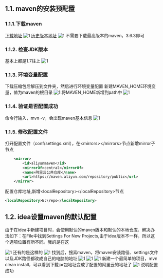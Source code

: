 
## 1.1. maven的安装预配置

### 1.1.1.下载maven

  [下载地址](https://maven.apache.org/download.cgi)
  ![1](https://p3-juejin.byteimg.com/tos-cn-i-k3u1fbpfcp/ff938df7dad147dc8e2f4c4d0793adb2~tplv-k3u1fbpfcp-zoom-1.image)
  [历史版本地址](https://archive.apache.org/dist/maven/maven-3/)
  ![1](https://gitee.com/CX330YJ/imgs/raw/master/imgs/20220410200148.png)
  不需要下载最高版本的maven，3.6.3即可

### 1.1.2. 检查JDK版本

基本上都是1.7往上
![1](https://p3-juejin.byteimg.com/tos-cn-i-k3u1fbpfcp/a4c2e0e481d5452e8cadcdb0ea16b069~tplv-k3u1fbpfcp-zoom-1.image)

### 1.1.3. 环境变量配置

下载压缩包后解压到文件夹，然后进行环境变量配置
新建MAVEN_HOME环境变量，值为maven的根目录
![1](https://p3-juejin.byteimg.com/tos-cn-i-k3u1fbpfcp/7e0d247a29b04638bcff9c14ce5dacc8~tplv-k3u1fbpfcp-zoom-1.image)
    将MAVEN_HOME新增到path中
![1](https://p3-juejin.byteimg.com/tos-cn-i-k3u1fbpfcp/bb8d11da2eea434a8f14a3bb4411d89b~tplv-k3u1fbpfcp-zoom-1.image)

### 1.1.4. 验证是否配置成功

命令行输入，mvn -v，会出现maven基本信息
![1](https://p3-juejin.byteimg.com/tos-cn-i-k3u1fbpfcp/4c4d5f18543a4f6196a2506f006e73ac~tplv-k3u1fbpfcp-zoom-1.image)

### 1.1.5. 修改配置文件

打开配置文件（conf/settings.xml），在\<mirrors>\</mirrors>节点新增mirror子节点

```xml
    <mirror>
        <id>aliyunmaven</id>
        <mirrorOf>central</mirrorOf>
        <name>阿里云公共仓库</name>
        <url>https://maven.aliyun.com/repository/public</url>
    </mirror>
```

配置仓库地址,新增\<localRepository>\</localRepository>节点

```xml
<localRepository>E:\repo</localRepository>
```

## 1.2. idea设置maven的默认配置

由于在idea中新建项目时，会使用默认的maven版本和默认的本地仓库，解决办法如下：在File中找到Settings For New Projects,由于idea版本不一样，所以这个选项位置有所不同。我的是在这

![1](https://p3-juejin.byteimg.com/tos-cn-i-k3u1fbpfcp/e7f8cd2058a04744bbf7d92d49a33df5~tplv-k3u1fbpfcp-zoom-1.image)
还有的是这样的
![1](https://p3-juejin.byteimg.com/tos-cn-i-k3u1fbpfcp/9b10b5cecb1f4a099cb96369d196246a~tplv-k3u1fbpfcp-zoom-1.image)
找到后，搜索maven，将maven安装路径、settings文件以及JDK路径都改成自己的电脑的地址
![1](https://p3-juejin.byteimg.com/tos-cn-i-k3u1fbpfcp/6fea053d01f14662933ae7bb97b5662b~tplv-k3u1fbpfcp-zoom-1.image)
![1](https://p3-juejin.byteimg.com/tos-cn-i-k3u1fbpfcp/6adb50bd06e5452a9cfb6d5e1eef1214~tplv-k3u1fbpfcp-zoom-1.image)
![1](https://p3-juejin.byteimg.com/tos-cn-i-k3u1fbpfcp/04c7ca3fd7b04492942a95cc04b055ed~tplv-k3u1fbpfcp-zoom-1.image)
新建一个最简单的项目，mvn clean install，可以看到下载jar包地址变成了配置的阿里云的地址了
![1](https://p3-juejin.byteimg.com/tos-cn-i-k3u1fbpfcp/9712cb54cc3149f3af35c5862b29683a~tplv-k3u1fbpfcp-zoom-1.image)
说明配置成功
